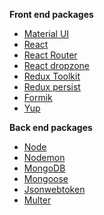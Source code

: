  **Front end packages**
- [Material UI](https://mui.com/material-ui/getting-started/installation/)
- [React](https://reactjs.org/)
- [React Router](https://reactrouter.com/en/v6.3.0/getting-started/installation)
- [React dropzone](https://react-dropzone.js.org/)
- [Redux Toolkit](https://redux-toolkit.js.org/introduction/getting-started)
- [Redux persist](https://github.com/rt2zz/redux-persist)
- [Formik](https://formik.org/docs/overview)
- [Yup](https://github.com/jquense/yup)

 **Back end packages**
- [Node](https://nodejs.org/en/download/)
- [Nodemon](https://github.com/remy/nodemon)
- [MongoDB](https://www.mongodb.com/)
- [Mongoose](https://github.com/Automattic/mongoose)
- [Jsonwebtoken](https://github.com/auth0/node-jsonwebtoken)
- [Multer](https://github.com/expressjs/multer)



